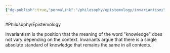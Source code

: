 ```yaml
---
{"dg-publish":true,"permalink":"/philosophy/epistemology/invariantism/"}
---
```



#Philosophy/Epistemology 

Invariantism is the position that the meaning of the word "knowledge" does not vary depending on the context. Invariants argue that there is a single absolute standard of knowledge that remains the same in all contexts.
